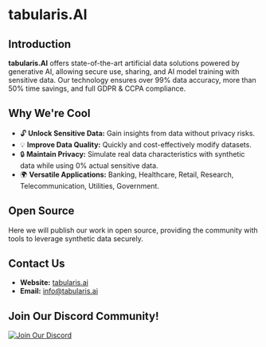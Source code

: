 # tabularis.AI

## Introduction
**tabularis.AI** offers state-of-the-art artificial data solutions powered by generative AI, allowing secure use, sharing, and AI model training with sensitive data. Our technology ensures over 99% data accuracy, more than 50% time savings, and full GDPR & CCPA compliance.

## Why We're Cool
- 🔓 **Unlock Sensitive Data:** Gain insights from data without privacy risks.
- 💡 **Improve Data Quality:** Quickly and cost-effectively modify datasets.
- 🔒 **Maintain Privacy:** Simulate real data characteristics with synthetic data while using 0% actual sensitive data.
- 🌍 **Versatile Applications:** Banking, Healthcare, Retail, Research, Telecommunication, Utilities, Government.

## Open Source
Here we will publish our work in open source, providing the community with tools to leverage synthetic data securely.

## Contact Us
- **Website:** [tabularis.ai](https://tabularis.ai)
- **Email:** info@tabularis.ai

## Join Our Discord Community!

[![Join Our Discord](https://img.shields.io/badge/Discord-Join%20Now-7289DA?style=for-the-badge&logo=discord&logoColor=white)](https://discord.gg/JKpXdjUD)
